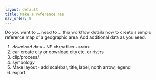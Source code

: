 ```yaml
---
layout: default
title: Make a reference map
nav_order: 8
---
```


Do you want to ... need to ...
this workflow details how to create a simple reference map of a geographic area. Add additional data as you need. 

1. download data - NE shapefiles - areas
2. can create city or download city etc. or rivers 
3. clip/process/
4. symbology
5. Make layout - add scalebar, title, label, north arrow, legend
6. export 